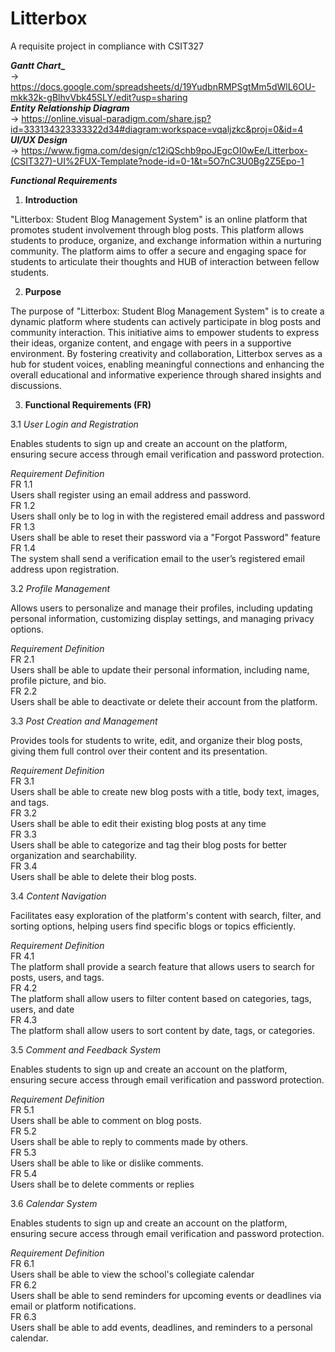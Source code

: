 # Litterbox
A requisite project in compliance with CSIT327

**_Gantt Chart__** <br>
-> https://docs.google.com/spreadsheets/d/19YudbnRMPSgtMm5dWlL6OU-mkk32k-gBlhvVbk45SLY/edit?usp=sharing <br>
**_Entity Relationship Diagram_** <br>
-> https://online.visual-paradigm.com/share.jsp?id=333134323333322d34#diagram:workspace=vqaljzkc&proj=0&id=4 <br>
**_UI/UX Design_** <br>
-> https://www.figma.com/design/c12iQSchb9poJEgcOI0wEe/Litterbox-(CSIT327)-UI%2FUX-Template?node-id=0-1&t=5O7nC3U0Bg2Z5Epo-1 <br>

**_Functional Requirements_**

1.  **Introduction**


"Litterbox: Student Blog Management System" is an online platform that promotes student involvement through blog posts. This platform allows students to produce, organize, and exchange information within a nurturing community. The platform aims to offer a secure and engaging space for students to articulate their thoughts and HUB of interaction between fellow students.

2.  **Purpose**

The purpose of "Litterbox: Student Blog Management System" is to create a dynamic platform where students can actively participate in blog posts and community interaction. This initiative aims to empower students to express their ideas, organize content, and engage with peers in a supportive environment. By fostering creativity and collaboration, Litterbox serves as a hub for student voices, enabling meaningful connections and enhancing the overall educational and informative experience through shared insights and discussions.

3.  **Functional Requirements (FR)**

3.1 _User Login and Registration_ <br>

Enables students to sign up and create an account on the platform, ensuring secure access through email verification and password protection. <br>

_Requirement Definition_ <br>
FR 1.1 <br>
Users shall register using an email address and password. <br>
FR 1.2 <br>
Users shall only be to log in with the registered email address and password <br>
FR 1.3 <br>
Users shall be able to reset their password via a "Forgot Password" feature <br>
FR 1.4 <br>
The system shall send a verification email to the user’s registered email address upon registration. <br>

3.2 _Profile Management_ <br>

Allows users to personalize and manage their profiles, including updating personal information, customizing display settings, and managing privacy options. <br>

_Requirement Definition_ <br>
FR 2.1 <br>
Users shall be able to update their personal information, including name, profile picture, and bio. <br>
FR 2.2 <br>
Users shall be able to deactivate or delete their account from the platform. <br>

3.3 _Post Creation and Management_ <br>

Provides tools for students to write, edit, and organize their blog posts, giving them full control over their content and its presentation. <br>

_Requirement Definition_ <br>
FR 3.1  <br>
Users shall be able to create new blog posts with a title, body text, images, and tags. <br>
FR 3.2 <br>
Users shall be able to edit their existing blog posts at any time <br>
FR 3.3 <br>
Users shall be able to categorize and tag their blog posts for better organization and searchability. <br>
FR 3.4 <br>
Users shall be able to delete their blog posts. <br>

3.4 _Content Navigation_ <br>

Facilitates easy exploration of the platform's content with search, filter, and sorting options, helping users find specific blogs or topics efficiently. <br>

_Requirement Definition_ <br>
FR 4.1 <br>
The platform shall provide a search feature that allows users to search for posts, users, and tags. <br>
FR 4.2 <br>
The platform shall allow users to filter content based on categories, tags, users, and date <br>
FR 4.3 <br>
The platform shall allow users to sort content by date, tags, or categories. <br> 

3.5  _Comment and Feedback System_ <br>

Enables students to sign up and create an account on the platform, ensuring secure access through email verification and password protection. <br>

_Requirement Definition_ <br>
FR 5.1 <br>
Users shall be able to comment on blog posts. <br>
FR 5.2 <br>
Users shall be able to reply to comments made by others. <br>
FR 5.3 <br>
Users shall be able to like or dislike comments. <br>
FR 5.4 <br>
Users shall be to delete comments or replies <br>

3.6 _Calendar System_ <br>

Enables students to sign up and create an account on the platform, ensuring secure access through email verification and password protection. <br>

_Requirement Definition_ <br>
FR 6.1 <br>
Users shall be able to view the school's collegiate calendar <br>
FR 6.2 <br>
Users shall be able to send reminders for upcoming events or deadlines via email or platform notifications. <br>
FR 6.3 <br>
Users shall be able to add events, deadlines, and reminders to a personal calendar. <br>
